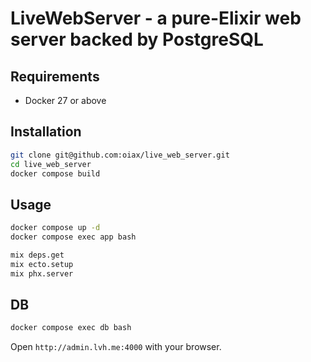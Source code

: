 # LiveWebServer - a pure-Elixir web server backed by PostgreSQL

## Requirements

- Docker 27 or above

## Installation

```bash
git clone git@github.com:oiax/live_web_server.git
cd live_web_server
docker compose build
```

## Usage

```bash
docker compose up -d
docker compose exec app bash
```

```bash
mix deps.get
mix ecto.setup
mix phx.server
```

## DB

```bash
docker compose exec db bash
```

Open `http://admin.lvh.me:4000` with your browser.
